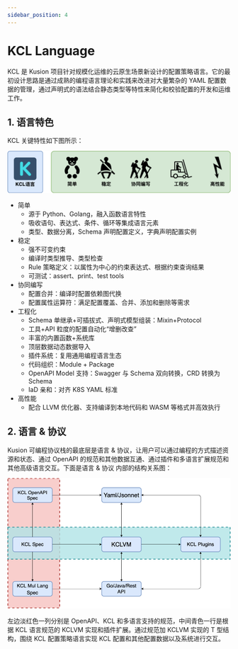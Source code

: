 ```yaml
---
sidebar_position: 4
---
```


# KCL Language

KCL 是 Kusion 项目针对规模化运维的云原生场景新设计的配置策略语言。它的最初设计思路是通过成熟的编程语言理论和实践来改进对大量繁杂的 YAML 配置数据的管理，通过声明式的语法结合静态类型等特性来简化和校验配置的开发和运维工作。

## 1. 语言特色

KCL 关键特性如下图所示：

![](./images/kcl-capability-01.png)

- 简单
  - 源于 Python、Golang，融入函数语言特性
  - 吸收语句、表达式、条件、循环等集成语言元素
  - 类型、数据分离，Schema 声明配置定义，字典声明配置实例
- 稳定
  - 强不可变约束
  - 编译时类型推导、类型检查
  - Rule 策略定义：以属性为中心的约束表达式、根据约束查询结果
  - 可测试：assert、print、test tools
- 协同编写
  - 配置合并：编译时配置依赖图代换
  - 配置属性运算符：满足配置覆盖、合并、添加和删除等需求
- 工程化
  - Schema 单继承+可插拔式、声明式模型组装：Mixin+Protocol
  - 工具+API 粒度的配置自动化“增删改查”
  - 丰富的内置函数+系统库
  - 顶层数据动态数据导入
  - 插件系统：复用通用编程语言生态
  - 代码组织：Module + Package
  - OpenAPI Model 支持：Swagger 与 Schema 双向转换，CRD 转换为 Schema
  - IaD 亲和：对齐 K8S YAML 标准
- 高性能
  - 配合 LLVM 优化器、支持编译到本地代码和 WASM 等格式并高效执行

## 2. 语言 & 协议

Kusion 可编程协议栈的最底层是语言 & 协议，让用户可以通过编程的方式描述资源和状态、通过 OpenAPI 的规范和其他数据互通、通过插件和多语言扩展规范和其他高级语言交互。下面是语言 & 协议 内部的结构关系图：

![](./images/iac-arch-lang.png)

左边淡红色一列分别是 OpenAPI、KCL 和多语言支持的规范，中间青色一行是根据 KCL 语言规范的 KCLVM 实现和插件扩展。通过规范加 KCLVM 实现的 T 型结构，围绕 KCL 配置策略语言实现 KCL 配置和其他配置数据以及系统进行交互。


